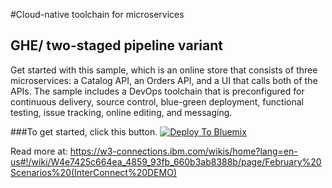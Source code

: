 #Cloud-native toolchain for microservices
## GHE/ two-staged pipeline variant

Get started with this sample, which is an online store that consists of three microservices: a Catalog API, an Orders API, and a UI that calls both of the APIs. The sample includes a DevOps toolchain that is preconfigured for continuous delivery, source control, blue-green deployment, functional testing, issue tracking, online editing, and messaging. 

###To get started, click this button.
[![Deploy To Bluemix](https://bluemix.net/deploy/button.png)](https://daily-console.stage1.ng.bluemix.net/develop/setup/deploy/?repository=https%3A//github.com/hmagph/otc-onlinestore-standard-2-stages)

Read more at: https://w3-connections.ibm.com/wikis/home?lang=en-us#!/wiki/W4e7425c664ea_4859_93fb_660b3ab8388b/page/February%20Scenarios%20(InterConnect%20DEMO)
